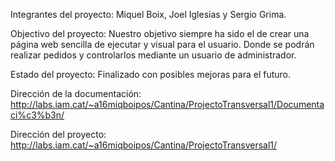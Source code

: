 Integrantes del proyecto: Miquel Boix, Joel Iglesias y Sergio Grima.

Objectivo del proyecto: Nuestro objetivo siempre ha sido el de crear una página web sencilla de ejecutar y visual para el usuario. Donde se podrán realizar pedidos y controlarlos
mediante un usuario de administrador.

Estado del proyecto: Finalizado con posibles mejoras para el futuro.

Dirección de la documentación: http://labs.iam.cat/~a16miqboipos/Cantina/ProjectoTransversal1/Documentaci%c3%b3n/

Dirección del proyecto: http://labs.iam.cat/~a16miqboipos/Cantina/ProjectoTransversal1/
